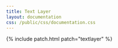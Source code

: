```yaml
---
title: Text Layer
layout: documentation
css: /public/css/documentation.css
---
```


{% include patch.html patch="textlayer" %}
